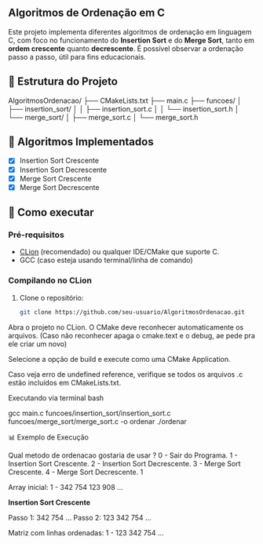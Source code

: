 ## Algoritmos de Ordenação em C

Este projeto implementa diferentes algoritmos de ordenação em linguagem C, com foco no funcionamento do **Insertion Sort** e do **Merge Sort**, tanto em **ordem crescente** quanto **decrescente**. É possível observar a ordenação passo a passo, útil para fins educacionais.

## 📁 Estrutura do Projeto

AlgoritmosOrdenacao/
├── CMakeLists.txt
├── main.c
├── funcoes/
│ ├── insertion_sort/
│ │ ├── insertion_sort.c
│ │ └── insertion_sort.h
│ └── merge_sort/
│ ├── merge_sort.c
│ └── merge_sort.h

## 🔧 Algoritmos Implementados

- [x] Insertion Sort Crescente
- [x] Insertion Sort Decrescente
- [x] Merge Sort Crescente
- [x] Merge Sort Decrescente

## 🚀 Como executar

### Pré-requisitos
- [CLion](https://www.jetbrains.com/clion/) (recomendado) ou qualquer IDE/CMake que suporte C.
- GCC (caso esteja usando terminal/linha de comando)

### Compilando no CLion

1. Clone o repositório:
   ```bash
   git clone https://github.com/seu-usuario/AlgoritmosOrdenacao.git
Abra o projeto no CLion. O CMake deve reconhecer automaticamente os arquivos. (Caso não reconhecer apaga o cmake.text e o debug, ae pede pra ele criar um novo)

Selecione a opção de build e execute como uma CMake Application.

Caso veja erro de undefined reference, verifique se todos os arquivos .c estão incluídos em CMakeLists.txt.

Executando via terminal
bash

gcc main.c funcoes/insertion_sort/insertion_sort.c funcoes/merge_sort/merge_sort.c -o ordenar
./ordenar

📊 Exemplo de Execução

Qual metodo de ordenacao gostaria de usar ?
0 - Sair do Programa.
1 - Insertion Sort Crescente.
2 - Insertion Sort Decrescente.
3 - Merge Sort Crescente.
4 - Merge Sort Decrescente.
1

Array inicial:
 1 -  342  754  123  908  ...

**Insertion Sort Crescente**

Passo 1: 342 754 ...
Passo 2: 123 342 754 ...

Matriz com linhas ordenadas:
 1 - 123 342 754 ...
